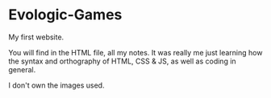# Evologic-Games
My first website.

You will find in the HTML file, all my notes. It was really me just learning how the syntax and orthography of HTML, CSS & JS, as well as coding in general.

I don't own the images used. 
